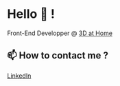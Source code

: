 # Hello 👋 !

Front-End Developper @ [3D at Home](https://www.3dathome.fr/)

## 📫 How to contact me ?

[LinkedIn](https://www.linkedin.com/in/guillaumeblondel/)


